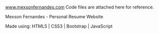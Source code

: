 www.mexsonfernandes.com
Code files are attached here for reference.

Mexson Fernandes - Personal Resume Website

Made using: HTML5 | CSS3 | Bootstrap | JavaScript
